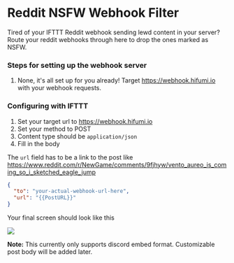 # Reddit NSFW Webhook Filter

Tired of your IFTTT Reddit webhook sending lewd content in your server? Route your reddit webhooks through here to drop the ones marked as NSFW.

### Steps for setting up the webhook server
1. None, it's all set up for you already! Target https://webhook.hifumi.io with your webhook requests.

### Configuring with IFTTT
1. Set your target url to https://webhook.hifumi.io
2. Set your method to POST
3. Content type should be `application/json`
4. Fill in the body

The `url` field has to be a link to the post like https://www.reddit.com/r/NewGame/comments/9fjhyw/vento_aureo_is_coming_so_i_sketched_eagle_jump
```json
{
  "to": "your-actual-webhook-url-here",
  "url": "{{PostURL}}"
}
```

Your final screen should look like this

![](https://mamamoo.xetera.dev/%F0%9F%98%8B%F0%9F%A4%B2%F0%9F%91%AA%E2%9C%8D%F0%9F%91%84%F0%9F%98%9A.png)

**Note:** This currently only supports discord embed format. Customizable post body will be added later.
